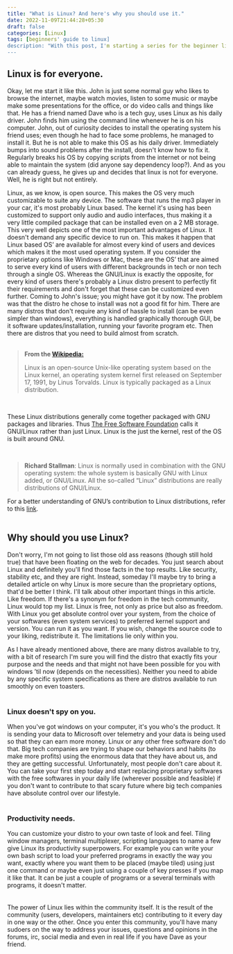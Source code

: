 ```yaml
---
title: "What is Linux? And here's why you should use it."
date: 2022-11-09T21:44:28+05:30
draft: false 
categories: [Linux]
tags: [beginners' guide to linux]
description: "With this post, I'm starting a series for the beginner linux users"
---
```

## Linux is for everyone.


Okay, let me start it like this. John is just some normal guy who likes to browse the internet, maybe watch movies, listen to some music or maybe make some presentations for the office, or do video calls and things like that. He has a friend named Dave who is a tech guy, uses Linux as his daily driver. John finds him using the command line whenever he is on his computer. John, out of curiosity decides to install the operating system his friend uses; even though he had to face some problems, he managed to install it.  But he is not able to make this OS as his daily driver. Immediately bumps into sound problems after the install, doesn't know how to fix it. Regularly breaks his OS by copying scripts from the internet or not being able to maintain the system (did anyone say dependency loop?). And as you can already guess, he gives up and decides that linux is not for everyone. Well, he is right but not entirely.

Linux, as we know, is open source. This makes the OS very much customizable to suite any device. The software that runs the mp3 player in your car, it's most probably Linux based. The kernel it's using has been customized to support only audio and audio interfaces, thus making it a very little compiled package that can be installed even on a 2 MB storage. This very well depicts one of the most important advantages of Linux. It doesn't demand any specific device to run on. This makes it happen that Linux based OS’ are available for almost every kind of users and devices which makes it the most used operating system. If you consider the proprietary options like Windows or Mac, these are the OS’ that are aimed to serve every kind of users with different backgrounds in tech or non tech through a single OS. Whereas the GNU/Linux is exactly the opposite, for every kind of users there's probably a Linux distro present to perfectly fit their requirements and don't forget that these can be customized even further. Coming to John's issue; you might have got it by now. The problem was that the distro he chose to install was not a good fit for him. There are many distros that don't require any kind of hassle to install (can be even simpler than windows), everything is handled graphically thorough GUI, be it software updates/installation, running your favorite program etc. Then there are distros that you need to build almost from scratch. 
<br>
<br>
>**From the [Wikipedia:](https://en.m.wikipedia.org/wiki/Linux)**           
>
>Linux  is an open-source Unix-like operating system based on the Linux kernel, an operating system kernel first released on September 17, 1991, by Linus Torvalds. Linux is typically packaged as a Linux distribution.

<br>

These Linux distributions generally come together packaged with GNU packages and libraries. Thus [The Free Software Foundation](https://www.fsf.org/) calls it GNU/Linux rather than just Linux. Linux is the just the kernel, rest of the OS is built around GNU. 

<br>

>**Richard Stallman**: 
>Linux is normally used in combination with the GNU operating system: the whole system is basically GNU with Linux added, or GNU/Linux. All the so-called “Linux” distributions are really distributions of GNU/Linux. 

For a better understanding of GNU’s contribution to Linux distributions, refer to this [link](https://www.gnu.org/gnu/linux-and-gnu.html).
<br>
<br>
## Why should you use Linux?

Don't worry, I'm not going to list those old ass reasons (though still hold true) that have been floating on the web for decades. You just search about Linux and definitely you'll find those facts in the top results. Like security, stability etc, and they are right. Instead, someday I'll maybe try to bring a detailed article on why Linux is more secure than the proprietary options, that'd be better I think. I'll talk about other important things in this article. Like freedom. If there's a synonym for freedom in the tech community, Linux would top my list. Linux is free, not only as price but also as freedom. With Linux you get absolute control over your system, from the choice of your softwares (even system services) to preferred kernel support and version. You can run it as you want. If you wish, change the source code to your liking, redistribute it. The limitations lie only within you. 

As I have already mentioned above, there are many distros available to try, with a bit of research I'm sure you will find the distro that exactly fits your purpose and the needs and that might not have been possible for you with windows ’til now (depends on the necessities). Neither you need to abide by any specific system specifications as there are distros available to run smoothly on even toasters. 
<br>
<br>

### **Linux doesn't spy on you.**

When you've got windows on your computer, it's you who's the product. It is sending your data to Microsoft over telemetry and your data is being used so that they can earn more money. Linux or any other free software don't do that. Big tech companies are trying to shape our behaviors and habits (to make more profits) using the enormous data that they have about us, and they are getting successful. Unfortunately, most people don't care about it. You can take your first step today and start replacing proprietary softwares with the free softwares in your daily life (wherever possible and feasible) if you don't want to contribute to that scary future where big tech companies have absolute control over our lifestyle.
<br>
<br>

### **Productivity needs.**

You can customize your distro to your own taste of look and feel. Tiling window managers, terminal multiplexer, scripting languages to name a few give Linux its productivity superpowers. For example you can write your own bash script to load your preferred programs in exactly the way you want, exactly where you want them to be placed (maybe tiled) using just one command or maybe even just using a couple of key presses if you map it like that. It can be just a couple of programs or a several terminals with programs, it doesn't matter.     
<br>
<br>
The power of Linux lies within the community itself. It is the result of the community (users, developers, maintainers etc) contributing to it every day in one way or the other. Once you enter this community, you'll have many sudoers on the way to address your issues, questions and opinions in the forums, irc, social media and even in real life if you have Dave as your friend.

